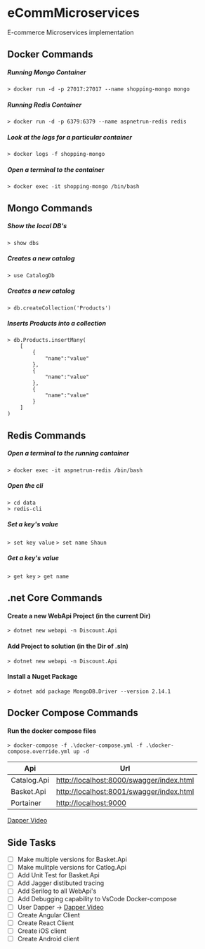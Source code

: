 # eCommMicroservices
E-commerce Microservices implementation


## Docker Commands
##### Running Mongo Container
`> docker run -d -p 27017:27017 --name shopping-mongo mongo` 

##### Running Redis Container
`> docker run -d -p 6379:6379 --name aspnetrun-redis redis` 

##### Look at the logs for a particular container
`> docker logs -f shopping-mongo`

##### Open a terminal to the container
`> docker exec -it shopping-mongo /bin/bash`


## Mongo Commands

##### Show the local DB's
`> show dbs`

##### Creates a new catalog
`> use CatalogDb`

##### Creates a new catalog
`> db.createCollection('Products')`

##### Inserts Products into a collection
```
> db.Products.insertMany(
    [
        {
            "name":"value"
        },
        {
            "name":"value"
        },
        {
            "name":"value"
        }
    ]
)
```

## Redis Commands

##### Open a terminal to the running container
`> docker exec -it aspnetrun-redis /bin/bash`

##### Open the cli
```
> cd data
> redis-cli
```

##### Set a key's value
`> set key value`
`> set name Shaun`


##### Get a key's value
`> get key`
`> get name`


## .net Core Commands

#### Create a new WebApi Project (in the current Dir)
`> dotnet new webapi -n Discount.Api`

#### Add Project to solution (in the Dir of .sln)
`> dotnet new webapi -n Discount.Api`


#### Install a Nuget Package
`> dotnet add package MongoDB.Driver --version 2.14.1`

## Docker Compose Commands

#### Run the docker compose files
`> docker-compose -f .\docker-compose.yml -f .\docker-compose.override.yml up -d`


|Api|Url|
|---|---|
|Catalog.Api|[http://localhost:8000/swagger/index.html](http://localhost:8000/swagger/index.html)|
|Basket.Api|[http://localhost:8001/swagger/index.html](http://localhost:8001/swagger/index.html)|
|Portainer|[http://localhost:9000](http://localhost:9000)|

[Dapper Video](https://www.youtube.com/watch?v=dwMFg6uxQ0I)


## Side Tasks
- [ ] Make multiple versions for Basket.Api
- [ ] Make mulitple versions for Catlog.Api
- [ ] Add Unit Test for Basket.Api
- [ ] Add Jagger distibuted tracing
- [ ] Add Serilog to all WebApi's
- [ ] Add Debugging capability to VsCode Docker-compose
- [ ] User Dapper -> [Dapper Video](https://www.youtube.com/watch?v=dwMFg6uxQ0I)
- [ ] Create Angular Client
- [ ] Create React Client
- [ ] Create iOS client
- [ ] Create Android client